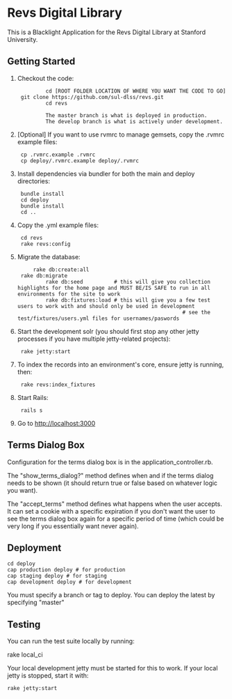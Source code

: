 # Revs Digital Library

This is a Blacklight Application for the Revs Digital Library at Stanford University.

## Getting Started

1. Checkout the code:

				cd [ROOT FOLDER LOCATION OF WHERE YOU WANT THE CODE TO GO]
        git clone https://github.com/sul-dlss/revs.git
				cd revs
				
				The master branch is what is deployed in production.	
				The develop branch is what is actively under development.

1. [Optional] If you want to use rvmrc to manage gemsets, copy the .rvmrc example files:

        cp .rvmrc.example .rvmrc
        cp deploy/.rvmrc.example deploy/.rvmrc

1. Install dependencies via bundler for both the main and deploy directories:

        bundle install
        cd deploy
        bundle install
        cd ..

1. Copy the .yml example files:

        cd revs
        rake revs:config
 
1. Migrate the database:
	
		    rake db:create:all
        rake db:migrate
				rake db:seed          # this will give you collection highlights for the home page and MUST BE/IS SAFE to run in all environments for the site to work
				rake db:fixtures:load # this will give you a few test users to work with and should only be used in development
															# see the test/fixtures/users.yml files for usernames/paswords

1. Start the development solr (you should first stop any other jetty processes if you have 
   multiple jetty-related projects):

        rake jetty:start

1. To index the records into an environment's core, ensure jetty is running, then:

        rake revs:index_fixtures

1. Start Rails:

        rails s
    
1. Go to <http://localhost:3000>

## Terms Dialog Box

Configuration for the terms dialog box is in the application_controller.rb.

The "show_terms_dialog?" method defines when and if the terms dialog needs to be shown (it should return true or false based on whatever
logic you want).

The "accept_terms" method defines what happens when the user accepts.  It can set a cookie with a specific expiration if you don't 
want the user to see the terms dialog box again for a specific period of time (which could be very long if you essentially want never again).

## Deployment

    cd deploy
    cap production deploy # for production
    cap staging deploy # for staging
    cap development deploy # for development

You must specify a branch or tag to deploy.  You can deploy the latest by specifying "master"

## Testing

You can run the test suite locally by running:

  rake local_ci
    
Your local development jetty must be started for this to work.  If your local jetty is stopped, start it with:

	rake jetty:start
